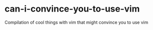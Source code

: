 # can-i-convince-you-to-use-vim
Compilation of cool things with vim that might convince you to use vim
